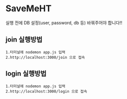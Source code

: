 # SaveMeHT

실행 전에 DB 설정(user, password, db 등) 바꿔주어야 합니다!!

## join 실행방법

```
1.터미널에 nodemon app.js 입력
2.http://localhost:3000/join 으로 접속
```


## login 실행방법

```
1.터미널에 nodemon app.js 입력
2.http://localhost:3000/login 으로 접속
```


